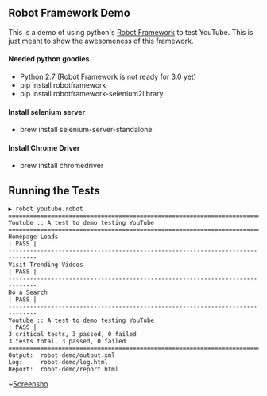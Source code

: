 ## Robot Framework Demo

This is a demo of using python's [Robot Framework](http://robotframework.org/) to test YouTube. This is just meant to show the awesomeness of this framework.

#### Needed python goodies
* Python 2.7 (Robot Framework is not ready for 3.0 yet)
* pip install robotframework
* pip install robotframework-selenium2library

#### Install selenium server
* brew install selenium-server-standalone

#### Install Chrome Driver
* brew install chromedriver 


## Running the Tests 

```
▶ robot youtube.robot
==============================================================================
Youtube :: A test to demo testing YouTube
==============================================================================
Homepage Loads                                                        | PASS |
------------------------------------------------------------------------------
Visit Trending Videos                                                 | PASS |
------------------------------------------------------------------------------
Do a Search                                                           | PASS |
------------------------------------------------------------------------------
Youtube :: A test to demo testing YouTube                             | PASS |
3 critical tests, 3 passed, 0 failed
3 tests total, 3 passed, 0 failed
==============================================================================
Output:  robot-demo/output.xml
Log:     robot-demo/log.html
Report:  robot-demo/report.html
```


~[Screensho](./Report-ScreenShot.png)

